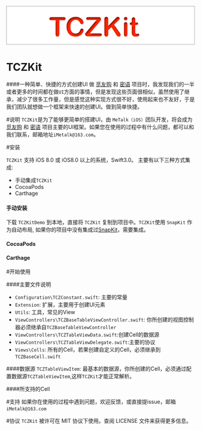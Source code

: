 
<p align="center" >
<img src="logo.png" title="TCZKit logo" float=left>
</p>

# TCZKit
####一种简单、快捷的方式创建UI
做 [觅友购](https://itunes.apple.com/cn/app/mi-you-gou/id1168242067?l=en&mt=8) 和 [密语](https://itunes.apple.com/cn/app/mi-yu-ji-zhi-an-quan/id954996058?mt=8) 项目时，我发现我们的一半或者更多的时间都在做`UI`方面的事情，但是发现这些页面很相似，虽然使用了继承，减少了很多工作量，但是感觉这种实现方式很不好，使用起来也不友好，于是我们团队就想做一个框架来快速的创建UI。做到简单快捷。

#说明
`TCZKit`是为了能够更简单的搭建UI，由 `MeTalk（iOS）`团队开发，将会成为 [觅友购](https://itunes.apple.com/cn/app/mi-you-gou/id1168242067?l=en&mt=8) 和 [密语](https://itunes.apple.com/cn/app/mi-yu-ji-zhi-an-quan/id954996058?mt=8) 项目主要的UI框架。如果您在使用的过程中有什么问题，都可以和我们联系，邮箱地址`iMetalk@163.com`。

#安装

`TCZKit` 支持 iOS 8.0 或 iOS8.0 以上的系统，Swift3.0。
主要有以下三种方式集成:
- 手动集成`TCZKit`
- CocoaPods
- Carthage

#### 手动安装
下载 `TCZKitDemo` 到本地，直接将 `TCZKit` 复制到项目中。`TCZKit`使用 `SnapKit` 作为自动布局,  如果你的项目中没有集成过[SnapKit](https://github.com/SnapKit/SnapKit)，需要集成。

#### CocoaPods

<!--```-->
<!--platform :ios, '8.0'-->
<!--pod 'TCZKit', '~>1.0'-->
<!--```-->
#### Carthage

#开始使用

####主要文件说明

- `Configuration\TCZConstant.swift`: 主要的常量
- `Extension`: 扩展，主要用于创建UI元素
- `Utils`: 工具，常见的View
- `ViewControllers\TCZBaseTableViewController.swift`: 你所创建的视图控制器必须继承自`TCZBaseTableViewController`
- `ViewControllers\TCZTableViewData.swift`:创建Cell的数据源
- `ViewControllers\TCZTableViewDelegate.swift`:主要的协议
- `Views\Cells`: 所有的Cell，若果创建自定义的Cell，必须继承到`TCZBaseCell.swift`

####数据源
`TCZTableViewItem`: 最基本的数据源，你所创建的Cell，必须通过配置数据源`TCZTableViewItem`,这样`TCZKit`才能正常解析。

####所支持的Cell


#支持
如果你在使用的过程中遇到问题，欢迎反馈，或直接提issue，邮箱`iMetalk@163.com`

#协议
`TCZKit` 被许可在 MIT 协议下使用。查阅 LICENSE 文件来获得更多信息。


